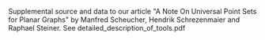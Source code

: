  
Supplemental source and data to our article
"A Note On Universal Point Sets for Planar Graphs" 
by Manfred Scheucher, Hendrik Schrezenmaier and Raphael Steiner.
See detailed_description_of_tools.pdf 
